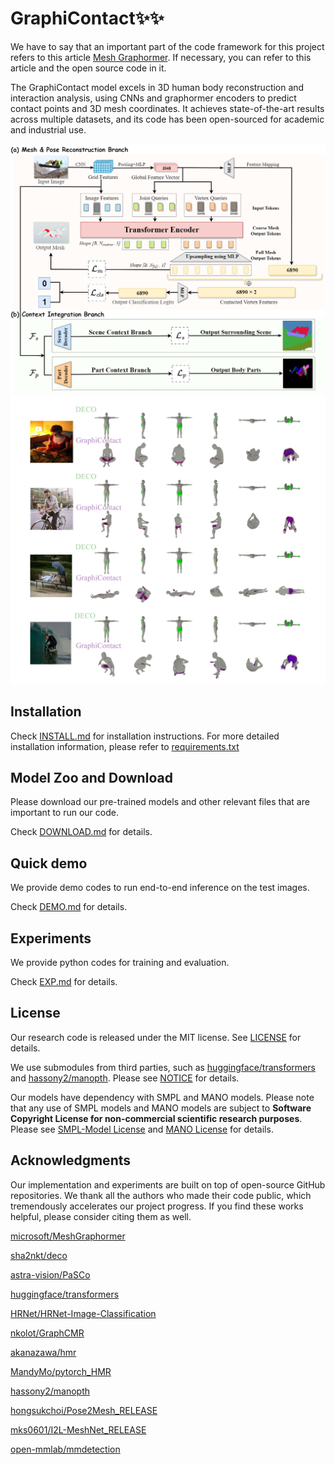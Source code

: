# GraphiContact✨✨

We have to say that an important part of the code framework for this project refers to this article [Mesh Graphormer](https://arxiv.org/abs/2104.00272). If necessary, you can refer to this article and the open source code in it.

The GraphiContact model excels in 3D human body reconstruction and interaction analysis, using CNNs and graphormer encoders to predict contact points and 3D mesh coordinates. It achieves state-of-the-art results across multiple datasets, and its code has been open-sourced for academic and industrial use.

 <img src="docs/Overview.png" width="650"> 
 <img src="docs/deco_graph.png" width="650"> 

## Installation
Check [INSTALL.md](docs/INSTALL.md) for installation instructions.
For more detailed installation information, please refer to [requirements.txt](GraphiContact/requirements.txt)


## Model Zoo and Download
Please download our pre-trained models and other relevant files that are important to run our code. 

Check [DOWNLOAD.md](docs/DOWNLOAD.md) for details. 

## Quick demo
We provide demo codes to run end-to-end inference on the test images.

Check [DEMO.md](docs/DEMO.md) for details.

## Experiments
We provide python codes for training and evaluation.

Check [EXP.md](docs/EXP.md) for details.


## License

Our research code is released under the MIT license. See [LICENSE](LICENSE) for details. 

We use submodules from third parties, such as [huggingface/transformers](https://github.com/huggingface/transformers) and [hassony2/manopth](https://github.com/hassony2/manopth). Please see [NOTICE](NOTICE.md) for details. 

Our models have dependency with SMPL and MANO models. Please note that any use of SMPL models and MANO models are subject to **Software Copyright License for non-commercial scientific research purposes**. Please see [SMPL-Model License](https://smpl.is.tue.mpg.de/modellicense) and [MANO License](https://mano.is.tue.mpg.de/license) for details.


## Acknowledgments

Our implementation and experiments are built on top of open-source GitHub repositories. We thank all the authors who made their code public, which tremendously accelerates our project progress. If you find these works helpful, please consider citing them as well.

[microsoft/MeshGraphormer](https://github.com/microsoft/MeshGraphormer)

[sha2nkt/deco](https://github.com/sha2nkt/deco)

[astra-vision/PaSCo](https://github.com/astra-vision/PaSCo)

[huggingface/transformers](https://github.com/huggingface/transformers) 

[HRNet/HRNet-Image-Classification](https://github.com/HRNet/HRNet-Image-Classification) 

[nkolot/GraphCMR](https://github.com/nkolot/GraphCMR) 

[akanazawa/hmr](https://github.com/akanazawa/hmr) 

[MandyMo/pytorch_HMR](https://github.com/MandyMo/pytorch_HMR) 

[hassony2/manopth](https://github.com/hassony2/manopth) 

[hongsukchoi/Pose2Mesh_RELEASE](https://github.com/hongsukchoi/Pose2Mesh_RELEASE) 

[mks0601/I2L-MeshNet_RELEASE](https://github.com/mks0601/I2L-MeshNet_RELEASE) 

[open-mmlab/mmdetection](https://github.com/open-mmlab/mmdetection) 